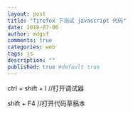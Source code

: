 ```yaml
---
layout: post
title: "firefox 下测试 javascript 代码"
date: 2018-07-06
author: mdgsf
comments: true
categories: web
tags: js
description: ""
published: true #default true
---
```


ctrl + shift + I  //打开调试器

shift + F4  //打开代码草稿本
